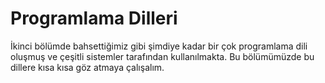 # Programlama Dilleri

İkinci bölümde bahsettiğimiz gibi şimdiye kadar bir çok programlama dili oluşmuş 
ve çeşitli sistemler tarafından kullanılmakta. Bu bölümümüzde bu dillere kısa 
kısa göz atmaya çalışalım. 